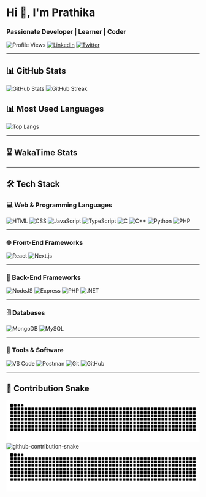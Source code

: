 # Hi 👋, I'm Prathika
### Passionate Developer | Learner | Coder

![Profile Views](https://komarev.com/ghpvc/?username=Prathikak20&label=Profile%20views&color=0e75b6&style=flat)
[![LinkedIn](https://img.shields.io/badge/LINKEDIN-blue?style=flat-square&logo=linkedin&logoColor=white)](https://linkedin.com/in/your-link)
[![Twitter](https://img.shields.io/badge/TWITTER-black?style=flat-square&logo=twitter&logoColor=white)](https://twitter.com/your-handle)

---

## 📊 GitHub Stats

![GitHub Stats](https://github-readme-stats.vercel.app/api?username=Prathikak20&show_icons=true&theme=default)
![GitHub Streak](https://github-readme-streak-stats.herokuapp.com/?user=Prathikak20&theme=default)

## 📊 Most Used Languages

![Top Langs](https://github-readme-stats.vercel.app/api/top-langs/?username=Prathikak20&layout=compact&theme=default)


---

## ⌛ WakaTime Stats
<!--START_SECTION:waka-->
<!--END_SECTION:waka-->

---

## 🛠️ Tech Stack

### 💻 Web & Programming Languages  
![HTML](https://img.shields.io/badge/HTML-E34F26?style=for-the-badge&logo=html5&logoColor=white)
![CSS](https://img.shields.io/badge/CSS-1572B6?style=for-the-badge&logo=css3&logoColor=white)
![JavaScript](https://img.shields.io/badge/JavaScript-F7DF1E?style=for-the-badge&logo=javascript&logoColor=black)
![TypeScript](https://img.shields.io/badge/TypeScript-3178C6?style=for-the-badge&logo=typescript&logoColor=white)
![C](https://img.shields.io/badge/C-00599C?style=for-the-badge&logo=c&logoColor=white)
![C++](https://img.shields.io/badge/C++-00599C?style=for-the-badge&logo=cplusplus&logoColor=white)
![Python](https://img.shields.io/badge/Python-3776AB?style=for-the-badge&logo=python&logoColor=white)
![PHP](https://img.shields.io/badge/PHP-8892BE?style=for-the-badge&logo=php&logoColor=white)

---

### 🌐 Front-End Frameworks  
![React](https://img.shields.io/badge/React-20232A?style=for-the-badge&logo=react&logoColor=61DAFB)
![Next.js](https://img.shields.io/badge/Next.js-000000?style=for-the-badge&logo=next.js&logoColor=white)

---

### 🧩 Back-End Frameworks  
![NodeJS](https://img.shields.io/badge/Node.js-339933?style=for-the-badge&logo=nodedotjs&logoColor=white)
![Express](https://img.shields.io/badge/Express.js-404D59?style=for-the-badge)
![PHP](https://img.shields.io/badge/PHP-777BB4?style=for-the-badge&logo=php&logoColor=white)
![.NET](https://img.shields.io/badge/.NET-512BD4?style=for-the-badge&logo=dotnet&logoColor=white)

---

### 🗄️ Databases  
![MongoDB](https://img.shields.io/badge/MongoDB-4EA94B?style=for-the-badge&logo=mongodb&logoColor=white)
![MySQL](https://img.shields.io/badge/MySQL-4479A1?style=for-the-badge&logo=mysql&logoColor=white)

---

### 🧰 Tools & Software  
![VS Code](https://img.shields.io/badge/VS_Code-007ACC?style=for-the-badge&logo=visual-studio-code&logoColor=white)
![Postman](https://img.shields.io/badge/Postman-FF6C37?style=for-the-badge&logo=postman&logoColor=white)
![Git](https://img.shields.io/badge/Git-F05032?style=for-the-badge&logo=git&logoColor=white)
![GitHub](https://img.shields.io/badge/GitHub-181717?style=for-the-badge&logo=github&logoColor=white)

---

## 🐍 Contribution Snake

![snake gif](https://github.com/Prathikak20/Prathikak20/blob/output/github-contribution-grid-snake.svg)
![github-contribution-snake](https://raw.githubusercontent.com/Platane/snk/github-contribution-snake/output/github-contribution-snake.svg)
![github contribution snake](https://raw.githubusercontent.com/Prathikak20/Prathikak20/output/github-contribution-grid-snake.svg)

